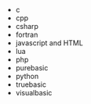 - c
- cpp
- csharp
- fortran
- javascript and HTML
- lua
- php
- purebasic
- python
- truebasic
- visualbasic